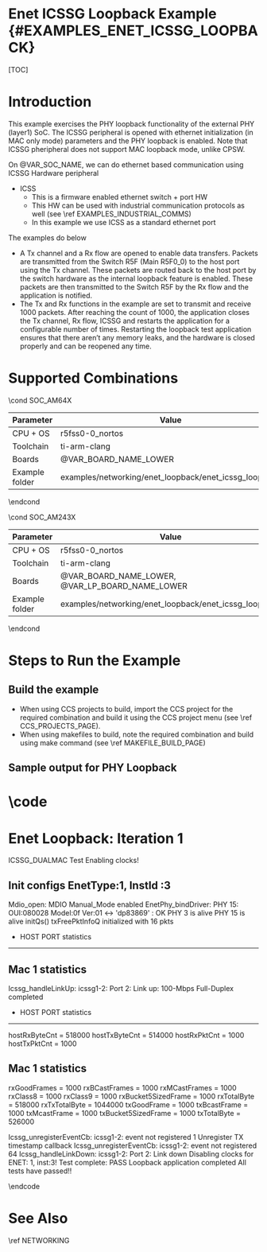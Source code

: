 # Enet ICSSG Loopback Example {#EXAMPLES_ENET_ICSSG_LOOPBACK}

[TOC]

# Introduction


This example exercises the PHY loopback functionality of the external PHY (layer1) SoC. The ICSSG peripheral is opened with ethernet initialization (in MAC only mode) parameters and the PHY loopback is enabled.
Note that ICSSG pheripheral does not support MAC loopback mode, unlike CPSW.

On @VAR_SOC_NAME, we can do ethernet based communication using ICSSG Hardware peripheral
- ICSS
  - This is a firmware enabled ethernet switch + port HW
  - This HW can be used with industrial communication protocols as well (see \ref EXAMPLES_INDUSTRIAL_COMMS)
  - In this example we use ICSS as a standard ethernet port


The examples do below
- A Tx channel and a Rx flow are opened to enable data transfers. Packets are transmitted from the Switch R5F (Main R5F0_0) to the host port using the Tx channel. These packets are routed back to the host port by the switch hardware as the internal loopback feature is enabled. These packets are then transmitted to the Switch R5F by the Rx flow and the application is notified.
- The Tx and Rx functions in the example are set to transmit and receive 1000 packets. After reaching the count of 1000, the application closes the Tx channel, Rx flow, ICSSG and restarts the application for a configurable number of times. Restarting the loopback test application ensures that there aren’t any memory leaks, and the hardware is closed properly and can be reopened any time.

# Supported Combinations

\cond SOC_AM64X

 Parameter      | Value
 ---------------|-----------
 CPU + OS       | r5fss0-0_nortos
 Toolchain      | ti-arm-clang
 Boards         | @VAR_BOARD_NAME_LOWER
 Example folder | examples/networking/enet_loopback/enet_icssg_loopback

\endcond

\cond SOC_AM243X

 Parameter      | Value
 ---------------|-----------
 CPU + OS       | r5fss0-0_nortos
 Toolchain      | ti-arm-clang
 Boards         | @VAR_BOARD_NAME_LOWER, @VAR_LP_BOARD_NAME_LOWER
 Example folder | examples/networking/enet_loopback/enet_icssg_loopback

\endcond

# Steps to Run the Example

## Build the example

- When using CCS projects to build, import the CCS project for the required combination
  and build it using the CCS project menu (see \ref CCS_PROJECTS_PAGE).
- When using makefiles to build, note the required combination and build using
  make command (see \ref MAKEFILE_BUILD_PAGE)

## Sample output for PHY Loopback

\code
=============================
 Enet Loopback: Iteration 1 
=============================
ICSSG_DUALMAC Test
Enabling clocks!

Init  configs EnetType:1, InstId :3
----------------------------------------------
Mdio_open: MDIO Manual_Mode enabled
EnetPhy_bindDriver: PHY 15: OUI:080028 Model:0f Ver:01 <-> 'dp83869' : OK
PHY 3 is alive
PHY 15 is alive
initQs() txFreePktInfoQ initialized with 16 pkts

 - HOST PORT statistics
--------------------------------


 Mac 1 statistics
--------------------------------

Icssg_handleLinkUp: icssg1-2: Port 2: Link up: 100-Mbps Full-Duplex
completed

 - HOST PORT statistics
--------------------------------
  hostRxByteCnt              = 518000
  hostTxByteCnt              = 514000
  hostRxPktCnt               = 1000
  hostTxPktCnt               = 1000


 Mac 1 statistics
--------------------------------
  rxGoodFrames            = 1000
  rxBCastFrames           = 1000
  rxMCastFrames           = 1000
  rxClass8                = 1000
  rxClass9                = 1000
  rxBucket5SizedFrame     = 1000
  rxTotalByte             = 518000
  rxTxTotalByte           = 1044000
  txGoodFrame             = 1000
  txBcastFrame            = 1000
  txMcastFrame            = 1000
  txBucket5SizedFrame     = 1000
  txTotalByte             = 526000

Icssg_unregisterEventCb: icssg1-2: event not registered 1
Unregister TX timestamp callback
Icssg_unregisterEventCb: icssg1-2: event not registered 64
Icssg_handleLinkDown: icssg1-2: Port 2: Link down
Disabling clocks for ENET: 1, inst:3!
Test complete: PASS
Loopback application completed
All tests have passed!!

\endcode

# See Also

\ref NETWORKING
